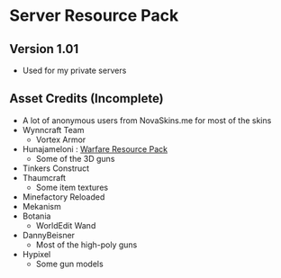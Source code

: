 # Server Resource Pack
## Version 1.01
- Used for my private servers

## Asset Credits (Incomplete)
- A lot of anonymous users from NovaSkins.me for most of the skins
- Wynncraft Team
    - Vortex Armor
- Hunajameloni : [Warfare Resource Pack](https://www.planetminecraft.com/texture-pack/block-ops-zombies/)
    - Some of the 3D guns
- Tinkers Construct
- Thaumcraft
    - Some item textures
- Minefactory Reloaded
- Mekanism
- Botania
    - WorldEdit Wand
- DannyBeisner
    - Most of the high-poly guns
- Hypixel
    - Some gun models
